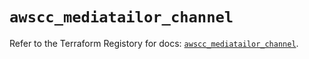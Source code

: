 # `awscc_mediatailor_channel`

Refer to the Terraform Registory for docs: [`awscc_mediatailor_channel`](https://registry.terraform.io/providers/hashicorp/awscc/0.70.0/docs/resources/mediatailor_channel).
